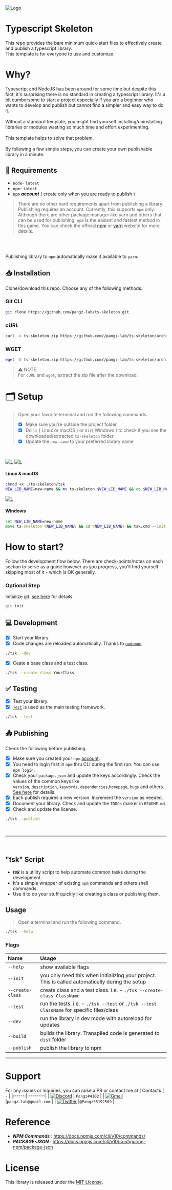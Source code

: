 ![Logo](https://raw.githubusercontent.com/pangz-lab/ts-skeleton/main/ts-skeleton.png)
# Typescript Skeleton
This repo provides the bare minimum quick-start files to effectively create and publish a typescript library.<br>
This template is for everyone to use and customize.

# Why?
Typescript and NodeJS has been around for some time but despite this fact, it's surprising there is no standard in creating a typescript library.
It's a bit cumbersome to start a project especially if you are a beginner who wants to develop and publish but cannot find a simpler and easy way to do it.
<br>
<br>
Without a standard template, you might find yourself installing/uninstalling libraries or modules wasting so much time and effort experimenting.
<br>
<br>
This template helps to solve that problem.
<br>
<br>
By following a few simple steps, you can create your own publishable library in a minute.

## 📑 Requirements
- `node`- `latest`
- `npm`- `latest`
- `npm` ***account***  ( create only when you are ready to publish )

> There are no other hard requirements apart from publishing a library. Publishing requires an account. Currently, this supports `npm` only.  Although there are other package manager like yarn and others that can be used for publishing, `npm` is the easiest and fastest method in this game. You can check the official [npm](https://docs.npmjs.com/about-the-public-npm-registry) or [yarn](https://classic.yarnpkg.com/lang/en/docs/publishing-a-package/) website for more details. 
<br>
<br>

Publishing library to `npm` automatically make it available to `yarn`.

## 📥 Installation
Clone/download this repo. Choose any of the following methods.
### Git CLI
```bash
git clone https://github.com/pangz-lab/ts-skeleton.git
```

### cURL
```bash
curl -o ts-skeleton.zip https://github.com//pangz-lab/ts-skeleton/archive/refs/heads/main.zip
```

### WGET
```bash
wget -O ts-skeleton.zip https://github.com//pangz-lab/ts-skeleton/archive/refs/heads/main.zip
```

> ⚠️ NOTE <br>
> For `cURL` and `wget`, extract the zip file after the download.

# 🗂 Setup
>
> Open your favorite terminal and run the following commands.
> - [x] Make sure you're outside the project folder
> - [x] Do `ls` ( Linux or macOS ) or `dir`( Windows ) to check if you see the downloaded/extracted `ts-skeleton` folder
> - [x] Update the `new-name` to your preferred library name
<br>

[![L](https://skillicons.dev/icons?i=linux)](-) [![L](https://skillicons.dev/icons?i=apple)](-)
#### Linux & macOS
```bash
chmod +x ./ts-skeleton/tsk
NEW_LIB_NAME=new-name && mv ts-skeleton $NEW_LIB_NAME && cd $NEW_LIB_NAME && ./tsk --init && rm -rf .git
```

[![L](https://skillicons.dev/icons?i=windows)](-)
#### Windows 
```cmd
set NEW_LIB_NAME=new-name
move ts-skeleton %NEW_LIB_NAME% && cd %NEW_LIB_NAME% && tsk.cmd --init && rmdir /s /q .git
```

# How to start?
Follow the development flow below. There are check-points/notes on each section to serve as a guide however
as you progress, you'll find yourself skipping most of it - which is OK generally.

### Optional Step
Initialize git. [see here](https://cli.github.com/) for details.
```bash
git init
```

## 💻 Development
- [x] Start your library
- [x] Code changes are reloaded automatically. Thanks to [`nodemon`](https://nodemon.io/).
```bash
./tsk --dev
```
- [x] Ceate a base class and a test class.
```bash
./tsk --create-class YourClass
```

## ✅ Testing
- [x] Test your library.
- [x] [`jest`](https://jestjs.io/) is used as the main testing framework.
```bash
./tsk --test
```

## 📤 Publishing
Check the following before publishing.
- [x] Make sure you created your `npm` [account](https://docs.npmjs.com/creating-a-new-npm-user-account).
- [x] You need to login first in `npm` thru CLI during the first run. You can use `npm login`.
- [x] Check your `package.json` and update the keys accordingly. Check the values of the common keys like
 <br>`version`, `description`, `keywords`, `dependencies`,`homepage`, `bugs` and others. [See here](https://docs.npmjs.com/cli/v10/configuring-npm/package-json) for details.
- [x] Each publish requires a new version. Increment the `version` as needed.
- [x] Document your library. Check and update the `TODOs` marker in `README.md`.
- [x] Check and update the license.

```bash
./tsk --publish
```
<br>
<hr>
<br>

## "tsk" Script
- ***tsk*** is a utility script to help automate common tasks during the development.
- It's a simple wrapper of existing `npm` commands and others shell commands.
- Use it to do your stuff quickly like creating a class or publishing them.
## Usage
> Open a terminal and run the following command.
```bash
./tsk --help
```
### Flags
| Name   |  Usage |
|:-----|:--------|
| `--help` | show available flags |
| `--init` | you only need this when initializing your project. This is called automatically during the setup |
| `--create-class` | create class and a test class. i.e. - `./tsk --create-class ClassName`|
| `--test` | run the tests. i.e. - `./tsk --test` or `./tsk --test ClassName` for specific files/class|
| `--dev` | run the library in dev mode with autoreload for updates |
| `--build` | builds the library. Transpiled code is generated to `dist` folder|
| `--publish` | publish the library to npm|

<hr>

# Support
For any issues or inquiries, you can raise a PR or contact me at
| Contacts    |  - |
|:-----:|:--------|
| [![Discord](https://skillicons.dev/icons?i=discord)](discordapp.com/585287860513669135) | `Pangz#4102` |
| [![Gmail](https://skillicons.dev/icons?i=gmail)](pangz.lab@gmail.com) |`pangz.lab@gmail.com` |
| [![Twitter](https://skillicons.dev/icons?i=twitter)](https://x.com/Pangz55192569?t=CEpyeN6IetPWqWkqyvweyQ&s=09) |`@Pangz55192569` |

# Reference
- ***NPM Commands*** : https://docs.npmjs.com/cli/v10/commands/
- ***PACKAGE-JSON*** : https://docs.npmjs.com/cli/v10/configuring-npm/package-json

# License
This library is released under the [MIT License](https://github.com/pangz-lab/ts-skeleton/blob/main/LICENSE).
